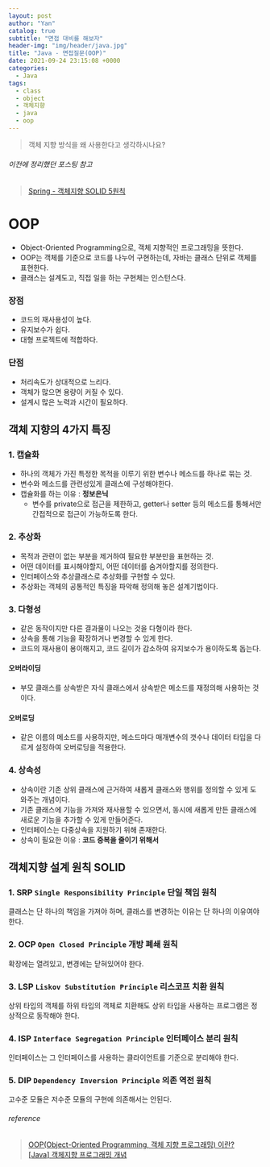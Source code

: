 ```yaml
---
layout: post
author: "Yan"
catalog: true
subtitle: "면접 대비를 해보자"
header-img: "img/header/java.jpg"
title: "Java - 면접질문(OOP)"
date: 2021-09-24 23:15:08 +0000
categories:
  - Java
tags:
  - class
  - object
  - 객체지향
  - java
  - oop
---
```


> 객체 지향 방식을 왜 사용한다고 생각하시나요?

###### 이전에 정리했던 포스팅 참고
> [Spring - 객체지향 SOLID 5원칙](https://duyankim.github.io/spring/2021/07/28/Spring04/)

# OOP

- Object-Oriented Programming으로, 객체 지향적인 프로그래밍을 뜻한다.
- OOP는 객체를 기준으로 코드를 나누어 구현하는데, 자바는 클래스 단위로 객체를 표현한다.
- 클래스는 설계도고, 직접 일을 하는 구현체는 인스턴스다.

### 장점
- 코드의 재사용성이 높다.
- 유지보수가 쉽다.
- 대형 프로젝트에 적합하다.

### 단점
- 처리속도가 상대적으로 느리다.
- 객체가 많으면 용량이 커질 수 있다.
- 설계시 많은 노력과 시간이 필요하다.

## 객체 지향의 4가지 특징

### 1. 캡슐화
- 하나의 객체가 가진 특정한 목적을 이루기 위한 변수나 메소드를 하나로 묶는 것.
- 변수와 메소드를 관련성있게 클래스에 구성해야한다.
- 캡슐화를 하는 이유 : **정보은닉**
    - 변수를 private으로 접근을 제한하고, getter나 setter 등의 메소드를 통해서만 간접적으로 접근이 가능하도록 한다.

### 2. 추상화
- 목적과 관련이 없는 부분을 제거하여 필요한 부분만을 표현하는 것.
- 어떤 데이터를 표시해야할지, 어떤 데이터를 숨겨야할지를 정의한다.
- 인터페이스와 추상클래스로 추상화를 구현할 수 있다.
- 추상화는 객체의 공통적인 특징을 파악해 정의해 놓은 설계기법이다.

### 3. 다형성
- 같은 동작이지만 다른 결과물이 나오는 것을 다형이라 한다.
- 상속을 통해 기능을 확장하거나 변경할 수 있게 한다.
- 코드의 재사용이 용이해지고, 코드 길이가 감소하여 유지보수가 용이하도록 돕는다.

#### 오버라이딩
- 부모 클래스를 상속받은 자식 클래스에서 상속받은 메소드를 재정의해 사용하는 것이다.

#### 오버로딩
- 같은 이름의 메소드를 사용하지만, 메소드마다 매개변수의 갯수나 데이터 타입을 다르게 설정하여 오버로딩을 적용한다.

### 4. 상속성
- 상속이란 기존 상위 클래스에 근거하여 새롭게 클래스와 행위를 정의할 수 있게 도와주는 개념이다.
- 기존 클래스에 기능을 가져와 재사용할 수 있으면서, 동시에 새롭게 만든 클래스에 새로운 기능을 추가할 수 있게 만들어준다.
- 인터페이스는 다중상속을 지원하기 위해 존재한다.
- 상속이 필요한 이유 : **코드 중복을 줄이기 위해서**

## 객체지향 설계 원칙 SOLID

### 1. SRP `Single Responsibility Principle` 단일 책임 원칙

클래스는 단 하나의 책임을 가져야 하며, 클래스를 변경하는 이유는 단 하나의 이유여야 한다.

### 2. OCP `Open Closed Principle` 개방 폐쇄 원칙

확장에는 열려있고, 변경에는 닫혀있어야 한다.

### 3. LSP `Liskov Substitution Principle` 리스코프 치환 원칙

상위 타입의 객체를 하위 타입의 객체로 치환해도 상위 타입을 사용하는 프로그램은 정상적으로 동작해야 한다.

### 4. ISP `Interface Segregation Principle` 인터페이스 분리 원칙

인터페이스는 그 인터페이스를 사용하는 클라이언트를 기준으로 분리해야 한다.

### 5. DIP `Dependency Inversion Principle` 의존 역전 원칙

고수준 모듈은 저수준 모듈의 구현에 의존해서는 안된다.

###### reference 
> [OOP(Object-Oriented Programming, 객체 지향 프로그래밍) 이란?](https://velog.io/@hkoo9329/OOPObject-Oriented-Programming-%EA%B0%9D%EC%B2%B4-%EC%A7%80%ED%96%A5-%ED%94%84%EB%A1%9C%EA%B7%B8%EB%9E%98%EB%B0%8D-%EC%9D%B4%EB%9E%80)  
> [[Java] 객체지향 프로그래밍 개념](https://github.com/WooVictory/Ready-For-Tech-Interview/blob/master/Java/%5BJava%5D%20%EA%B0%9D%EC%B2%B4%EC%A7%80%ED%96%A5%20%ED%94%84%EB%A1%9C%EA%B7%B8%EB%9E%98%EB%B0%8D%20%EA%B0%9C%EB%85%90.md)